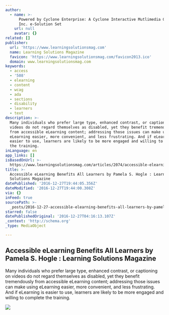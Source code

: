 ```yaml
---
author:
  - name: >-
      Powered by Cyclone Enterprise: A Cyclone Interactive Mutlimedia Group,
      Inc. e-Solution Set
    url: null
    avatar: {}
related: []
publisher:
  url: 'https://www.learningsolutionsmag.com'
  name: Learning Solutions Magazine
  favicon: 'https://www.learningsolutionsmag.com/favicon2013.ico'
  domain: www.learningsolutionsmag.com
keywords:
  - access
  - '508'
  - elearning
  - content
  - wcag
  - ada
  - sections
  - disability
  - learners
  - text
description: >-
  Many individuals who prefer large type, enhanced contrast, or captioning on
  videos do not regard themselves as disabled, yet they benefit tremendously
  from accessible eLearning content; addressing those issues can make using
  eLearning easier, more convenient, and less frustrating. And if eLearning is
  easier to use, learners are likely to be more engaged and willing to complete
  the training.
inLanguage: en
app_links: []
isBasedOnUrl: >-
  https://www.learningsolutionsmag.com/articles/2074/accessible-elearning-benefits-all-learners/pageall
title: >-
  Accessible eLearning Benefits All Learners by Pamela S. Hogle : Learning
  Solutions Magazine
datePublished: '2016-12-27T19:44:05.356Z'
dateModified: '2016-12-27T19:44:00.308Z'
via: {}
inFeed: true
sourcePath: >-
  _posts/2016-12-27-accessible-elearning-benefits-all-learners-by-pamela-s-hogl.md
starred: false
datePublishedOriginal: '2016-12-27T04:16:13.107Z'
_context: 'http://schema.org'
_type: MediaObject

---
```

<article style=""><h1>Accessible eLearning Benefits All Learners by Pamela S. Hogle : Learning Solutions Magazine</h1><p>Many individuals who prefer large type, enhanced contrast, or captioning on videos do not regard themselves as disabled, yet they benefit tremendously from accessible eLearning content; addressing those issues can make using eLearning easier, more convenient, and less frustrating. And if eLearning is easier to use, learners are likely to be more engaged and willing to complete the training.</p><img src="https://www.learningsolutionsmag.com/images/articles/related/id_2074_100.jpg" /></article>